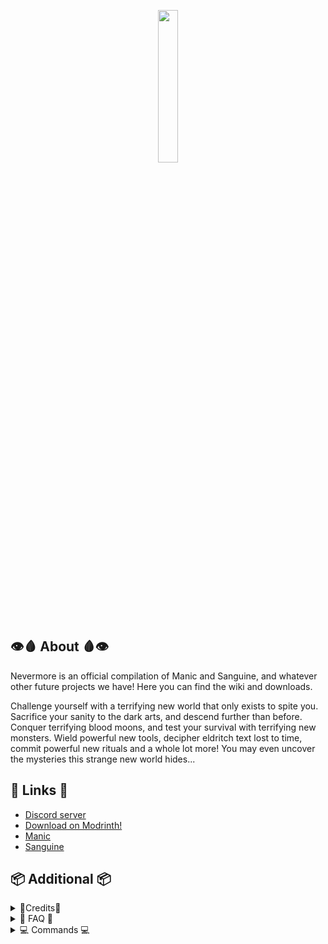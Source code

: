 <p align="center">
  <img width='25%' src="https://github.com/TheNuclearNexus/smithed/blob/master/public/sponsored_project.png?raw=true">
</p>

## 👁️🩸 About 🩸👁️

Nevermore is an official compilation of Manic and Sanguine, and whatever other future projects we have! Here you can find the wiki and downloads.

Challenge yourself with a terrifying new world that only exists to spite you. Sacrifice your sanity to the dark arts, and descend further than before. Conquer terrifying blood moons, and test your survival with terrifying new monsters. Wield powerful new tools, decipher eldritch text lost to time, commit powerful new rituals and a whole lot more! You may even uncover the mysteries this strange new world hides...

## 🔗 Links 🔗
* [Discord server](https://discord.gg/jsbRvexYqA)
* [Download on Modrinth!](https://modrinth.com/datapack/nevermore)
* [Manic](https://modrinth.com/datapack/manic)
* [Sanguine](https://modrinth.com/datapack/sanguine)

## 📦 Additional 📦

<details>
  <summary>
    📝Credits📝
  </summary>
  
  __User Credits:__<br/>
  VisiVersa - Main programmer<br/>
  ElBones - Artist, brainstorming<br/>
  CreeperMagnet_ - Miscellaneous code<br/>
  the der discohund - [Shader code](https://github.com/HalbFettKaese/)<br/>
  chlo - [Respite music disc](https://www.youtube.com/watch?v=G-pl_pN_okU)<br/>
  Amber Gray - Corpseflute sounds<br/>
  
  __Libraries:__<br/>
  TheNuclearNexus & co. - [Various smithed libraries](https://smithed.dev/libraries)<br/>
  ShockMicro - [Emissive textures](https://github.com/ShockMicro/VanillaDynamicEmissives)<br/>
  Godlander - [ObjMC](https://github.com/Godlander/objmc)<br/>
  Ancientkingg - [FancyPants](https://github.com/Ancientkingg/fancyPants)<br/>
  
  __Translations:__<br/>
  Chinese (zh_cn) - IceBear<br/>
  Russian (ru_ru) - VectorV, LolsShow<br/>
  Korean (ko_kr) - Daik<br/>
  
  __Sound Effects:__<br/>
  [Zapsplat](https://www.zapsplat.com/)<br/>
  [Freesound](https://freesound.org/)<br/>
  
  Additional credits to the 2022 spectre contest winners, VectorV and TheCommonCard!<br/><br/>
  
</details>

<details>
  <summary>
    🙋 FAQ 🙋
  </summary>
  
__👓 Where is the resource pack?__<br/>
Click the text on the download button instead of the green arrow, and you'll be taken to two downloads. I know it's weird. Blame Modrinth.<br/>

  __🛠️ Can I run Nevermore with other datapacks? / Why are textures replaced with those of other datapacks?__<br/>
  You'll just need to merge the resourcepacks of any other datapack you're using via Weld, or manually if you like suffering.<br/>
  ➼ [Weld](https://weld.smithed.dev)<br/>
  
  __🔎 Rendering issues caused by OptiFine__<br/>
  OptiFine tends to cause issues with our datapacks. These may include rotated or invisible monsters, a sanity bar offset and more. We're not exactly sure why, as OptiFine is closed source. There's many better alternatives. Additionally, shaders (whether they be Iris or OptiFine) will override our projects and not work.<br/>
  ➼ [on OptiFine](https://tinyurl.com/optifine-is-mid)<br/>

__💻 Rendering issues caused by hardware__<br/>
Unfortunately, you may encounter issues with older hardware. We're not sure of the exact specifics you need to play, but you may see mobs become stretchy, rapidly flashing textures or the entire world turning black. We are looking to fix this issue and the previous one however. Some mods can help fix it.<br/>
  ➼ [FerriteCore](https://www.curseforge.com/minecraft/mc-mods/ferritecore)<br/>
  ➼ [ModernFix](https://modrinth.com/mod/modernfix)<br/>
 
  __💔 This feature is broken__<br/>
  Some server or plugin software may cause issues with our datapacks. This notoriously includes Paper, Spigot, Bukkit, Paper and Purpur. You can try to mess around with the config files, but it's recommended to use Vanilla or Fabric, and sometimes Forge with varying results.<br/>

__🧱 I can't find items in the creative inventory__<br/>
An unfortunate limitation of datapacks. I added a command menu that allows you to spawn in items, mobs, set your sanity and control blood moons. It's not perfect but it works for now.<br/>
  ➼ /function nucleus:menu

</details>

<details>
  <summary>
    💻 Commands 💻
  </summary>

__You can open up a menu with all custom commands here:__<br/>
  ➼ /function nucleus:menu<br/>

</details>
